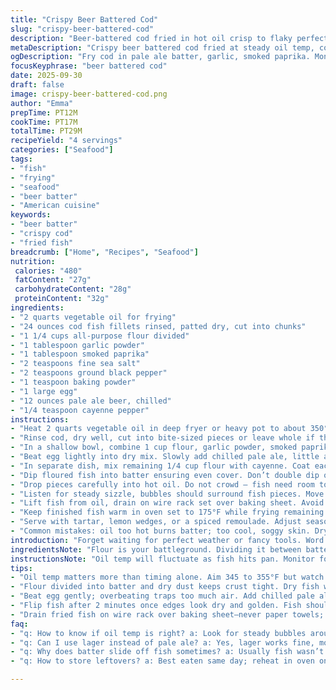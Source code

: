 ```yaml
---
title: "Crispy Beer Battered Cod"
slug: "crispy-beer-battered-cod"
description: "Beer-battered cod fried in hot oil crisp to flaky perfection. Uses light lager swapped for pale ale, giving darker malt hint. Batter balanced with baking powder and spices for crunch and mild heat. Fish dredged in flour first, key to better batter grip. Oil heated to roughly 345-355°F, monitored by deep-fry thermometer or kitchen probe. Cook fish in small batches, flipping gently to brown all sides evenly, about 3-5 minutes depending on piece size. Drain on wire rack, not paper towels, avoids steaming soggy skin. Holds warm in a low oven while frying rest. Garlic powder and smoked paprika give aroma punch. A sprinkle of cayenne added to dry flour for subtle kick."
metaDescription: "Crispy beer battered cod fried at steady oil temp, coated with seasoned flour and pale ale batter, finished on wire rack to lock crunch and layers of smoky aroma."
ogDescription: "Fry cod in pale ale batter, garlic, smoked paprika. Monitor temp, flip gentle, drain on rack. Warm oven hold for crisp skin. Cayenne kick optional."
focusKeyphrase: "beer battered cod"
date: 2025-09-30
draft: false
image: crispy-beer-battered-cod.png
author: "Emma"
prepTime: PT12M
cookTime: PT17M
totalTime: PT29M
recipeYield: "4 servings"
categories: ["Seafood"]
tags:
- "fish"
- "frying"
- "seafood"
- "beer batter"
- "American cuisine"
keywords:
- "beer batter"
- "crispy cod"
- "fried fish"
breadcrumb: ["Home", "Recipes", "Seafood"]
nutrition: 
 calories: "480"
 fatContent: "27g"
 carbohydrateContent: "28g"
 proteinContent: "32g"
ingredients:
- "2 quarts vegetable oil for frying"
- "24 ounces cod fish fillets rinsed, patted dry, cut into chunks"
- "1 1/4 cups all-purpose flour divided"
- "1 tablespoon garlic powder"
- "1 tablespoon smoked paprika"
- "2 teaspoons fine sea salt"
- "2 teaspoons ground black pepper"
- "1 teaspoon baking powder"
- "1 large egg"
- "12 ounces pale ale beer, chilled"
- "1/4 teaspoon cayenne pepper"
instructions:
- "Heat 2 quarts vegetable oil in deep fryer or heavy pot to about 350°F. Use thermometer to check temp. Adjust heat to maintain between 345-355°F so batter crisps without absorbing oil."
- "Rinse cod, dry well, cut into bite-sized pieces or leave whole if thick. Drying is key – moisture ruins batter adhesion and causes splatter."
- "In a shallow bowl, combine 1 cup flour, garlic powder, smoked paprika, salt, pepper, baking powder. Stir to blend."
- "Beat egg lightly into dry mix. Slowly add chilled pale ale, little at a time, stirring gently. Aim for a thin batter coating consistency. Too thick clogs; too thin slides off fish."
- "In separate dish, mix remaining 1/4 cup flour with cayenne. Coat each fish piece in this flour mix, tap off excess. Dry flour layer helps batter stick – no shortcut here."
- "Dip floured fish into batter ensuring even cover. Don’t double dip or batter thickens unevenly."
- "Drop pieces carefully into hot oil. Do not crowd – fish need room to fry crisp and brown evenly. Overcrowding causes temperature drop resulting in greasy, soggy coating."
- "Listen for steady sizzle, bubbles should surround fish pieces. Move fish gently using slotted spatula after 2 minutes. Flip to brown other side. Total frying 3-5 minutes. Fish ready when batter is golden to deep gold, and fish flakes easily under light pressure with tongs."
- "Lift fish from oil, drain on wire rack set over baking sheet. Avoid paper towels that trap steam and soften crust."
- "Keep finished fish warm in oven set to 175°F while frying remaining batches. This maintains crispness without drying out."
- "Serve with tartar, lemon wedges, or a spiced remoulade. Adjust seasoning post-fry for salt level; beer adds moisture and subtle bitterness."
- "Common mistakes: oil too hot burns batter; too cool, soggy skin. Dry fish well. Use cold beer to slow gluten development, keeps batter tender. Add cayenne last to flour for mild heat that won’t burn during frying."
introduction: "Forget waiting for perfect weather or fancy tools. Word of warning: frying fish isn’t about precision temperature charts but paying attention to sizzling, popping, color shifts. Cod’s delicate flesh needs love. Dry fish, dust with flour first – this step stopped batter sliding off in past disasters. Beer batter not just flavor punch but texture magic. I swapped light lager for pale ale for richer malt edge; try whatever beer you like but keep it cold. Oil temp is guessing game turned science, thermometer mandatory. Each batch you’ll watch those bubbles, hear crackling skin, smell garlic and smoked paprika meld. Keep fish warm in oven on rack; no stacks allowed or crisp loses fight against steam. Toss in a cayenne kick for fires within the crunch."
ingredientsNote: "Flour is your battleground. Dividing it between batter and dry dust gives the best batter stick. Baking soda replaced with baking powder to lighten the coat – gives an airy crunch rather than dense crust. Garlic powder and smoked paprika bring warmth and color; swapping paprika with smoked version adds subtle campfire note without overpowering. Pale ale instead of lager brings depth but any light beer works – avoid dark stouts or porters, too heavy. Egg binds but do not overbeat; gentle folding keeps batter loose. Rest fish pieces well after rinsing and patting dry thoroughly – moisture will destroy batter adhesion and cause oil splatter. Vegetable oil is choice for neutral flavor and high smoke point but light peanut oil or sunflower oil work fine. Cayenne is subtle, can be skipped or doubled for heat lovers."
instructionsNote: "Oil temp will fluctuate as fish hits pan. Monitor for steady sizzle sounds – rapid bubbling that doesn’t boil or smoke. Too quiet means temp dropped; add heat carefully, too loud means overheating, reduce flame. Fish pieces should float and start crisping within seconds. Flip after batter edges look drier and turning golden, around 2 minutes. Cook a few seconds longer per side for thicker cuts. Drain on wire rack on tray to avoid sogginess. Use tongs or slotted spoon to lift gently – batter softens if aggressively handled. Keep batches small, one at a time if necessary to manage oil temp. Store fried fish in warm oven (175°F) rather than under foil or piled – retains crispness better. If no thermometer, test oil by dropping small batter dollop, it should float and bubble immediately. Make room in advance for workspace and setup. Remember: batter thinner consistency means lighter crust but watch for slipping. Dredging first in seasoned flour is a non-negotiable step for batter grip – learned from scorched failures."
tips:
- "Oil temp matters more than timing alone. Aim 345 to 355°F but watch bubbles around fish; steady sizzle sounds right. Too hot burns batter quickly; too low, soggy coating. Thermometer mandatory, but senses help after a while."
- "Flour divided into batter and dry dust keeps crust tight. Dry fish well before dredging; moisture kills batter grip and makes oil splatter. Shake off excess flour dust—thin dusting clings better and prevents clumps."
- "Beat egg gently; overbeating traps too much air. Add chilled pale ale slowly to keep batter thin enough to coat fish lightly. Thick batter slides unevenly; thin batter can slide off during frying."
- "Flip fish after 2 minutes once edges look dry and golden. Fish should float just below surface initially then crisp up. Handle gently with slotted spatula; rough flipping breaks crust and softens coating."
- "Drain fried fish on wire rack over baking sheet—never paper towels; towel steam ruins crisp skin fast. Keep finished batches warm in 175°F oven on rack, uncovered. Stacking fish traps moisture, ruins crunch."
faq:
- "q: How to know if oil temp is right? a: Look for steady bubbles around fish. If silence, oil too cool. Lots of smoke means overheat. Flick small batter dollop in oil—it should float, bubble immediately, then sizzle steadily."
- "q: Can I use lager instead of pale ale? a: Yes, lager works fine, more neutral but less malt depth. Dark beers not recommended; heaviness overpowers batter rise and flavor. Cold beer slows gluten, keeps crust tender regardless."
- "q: Why does batter slide off fish sometimes? a: Usually fish wasn’t dried well or skipped flour dust. Dry dust of seasoned flour critical for batter to cling. Also, batter thickness affects cling; too runny slides off; too thick clumps."
- "q: How to store leftovers? a: Best eaten same day; reheat in oven on wire rack at moderate temp for crispness. Microwave kills crunch. Fish can be refrigerated loosely covered, but crust softens within hours."

---
```

